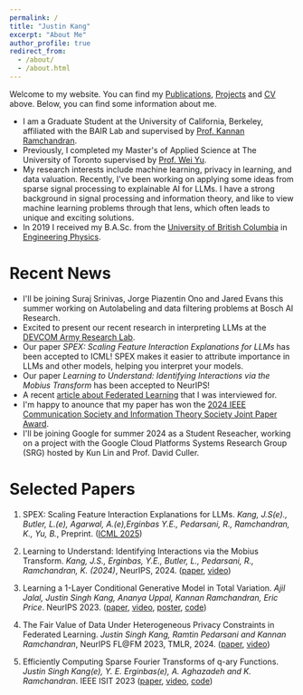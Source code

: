 ```yaml
---
permalink: /
title: "Justin Kang"
excerpt: "About Me"
author_profile: true
redirect_from: 
  - /about/
  - /about.html
---
```

Welcome to my website. You can find my <a href='publications'>Publications</a>, <a href='portfolio'>Projects</a> and <a href='files/Resume.pdf'>CV</a> above. Below, you can find some information about me.

* I am a Graduate Student at the University of California, Berkeley, affiliated with the BAIR Lab and supervised by <a href='https://people.eecs.berkeley.edu/~kannanr'>Prof. Kannan Ramchandran</a>.
* Previously, I completed my Master's of Applied Science at The University of Toronto supervised by <a href='https://www.comm.utoronto.ca/~weiyu/'>Prof. Wei Yu</a>.
* My research interests include machine learning, privacy in learning, and data valuation. Recently, I've been working on applying some ideas from sparse signal processing to explainable AI for LLMs. I have a strong background in signal processing and information theory, and like to view machine learning problems through that lens, which often leads to unique and exciting solutions.
* In 2019 I received my B.A.Sc. from the <a href='https://www.ubc.ca/'>University of British Columbia</a> in <a href="https://www.engphys.ubc.ca/">Engineering Physics</a>.

Recent News
======
* I'll be joining Suraj Srinivas, Jorge Piazentin Ono and Jared Evans this summer working on Autolabeling and data filtering problems at Bosch AI Research.
* Excited to present our recent research in interpreting LLMs at the <a href="https://arl.devcom.army.mil/">DEVCOM Army Research Lab</a>.
* Our paper *SPEX: Scaling Feature Interaction Explanations for LLMs* has been accepted to ICML! SPEX makes it easier to attribute importance in LLMs and other models, helping you interpret your models.
* Our paper *Learning to Understand: Identifying Interactions via the Mobius Transform* has been accepted to NeurIPS!
* A recent <a href="https://builtin.com/articles/what-is-federated-learning">article about Federated Learning</a> that I was interviewed for.
* I'm happy to anounce that my paper has won the <a href="https://www.itsoc.org/news/recipients-2024-ieee-communication-society-and-information-theory-society-joint-paper-award">2024 IEEE Communication Society and Information Theory Society Joint Paper Award</a>.
* I'll be joining Google for summer 2024 as a Student Reseacher, working on a project with the Google Cloud Platforms Systems Research Group (SRG) hosted by Kun Lin and Prof. David Culler.


Selected Papers
======

1. SPEX: Scaling Feature Interaction Explanations for LLMs. *Kang, J.S(e)., Butler, L.(e), Agarwal, A.(e),Erginbas Y.E., Pedarsani, R., Ramchandran, K., Yu, B.*, Preprint. (<a href="https://arxiv.org/abs/2502.13870">ICML 2025</a>)

2. Learning to Understand: Identifying Interactions via the Mobius Transform. *Kang, J.S., Erginbas, Y.E., Butler, L., Pedarsani, R., Ramchandran, K. (2024)*, NeurIPS, 2024. (<a href="https://arxiv.org/abs/2402.02631">paper</a>, <a href="https://www.youtube.com/watch?v=5-OHk25H1mE">video</a>) 

3. Learning a 1-Layer Conditional Generative Model in Total Variation. *Ajil Jalal, Justin Singh Kang, Ananya Uppal, Kannan Ramchandran, Eric Price*. NeurIPS 2023. (<a href='https://openreview.net/forum?id=wImYhdu4VF'>paper</a>, <a href='https://nips.cc/virtual/2023/poster/70066'>video</a>, <a href='https://nips.cc/media/PosterPDFs/NeurIPS%202023/70066.png?t=1702321855.5320883'>poster</a>, <a href='https://github.com/basics-lab/learningGenerativeModels'>code</a>)

4. The Fair Value of Data Under Heterogeneous Privacy Constraints in Federated Learning. *Justin Singh Kang, Ramtin Pedarsani and Kannan Ramchandran*, NeurIPS FL@FM 2023, TMLR, 2024. (<a href='https://arxiv.org/abs/2301.13336'>paper</a>, <a href='https://www.youtube.com/watch?v=S_DBTIlaodE'>video</a>)

5. Efficiently Computing Sparse Fourier Transforms of q-ary Functions. *Justin Singh Kang(e), Y. E. Erginbas(e), A. Aghazadeh and K. Ramchandran*. IEEE ISIT 2023 (<a href='https://ieeexplore.ieee.org/document/10206686'>paper</a>, <a href='https://www.youtube.com/watch?v=_UgRE1iSrzY&t=2s'>video</a>, <a href='https://github.com/basics-lab/qsft'>code</a>)
